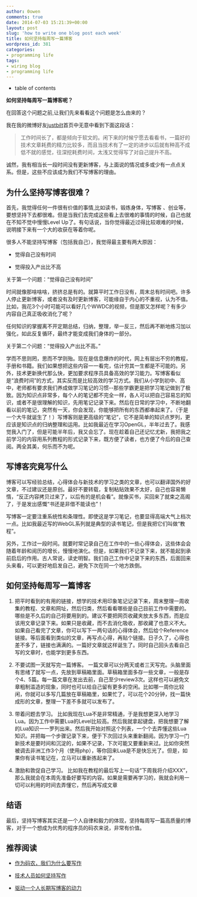 ```yaml
---
author: 0owen
comments: true
date: 2014-07-03 15:21:39+00:00
layout: post
slug: 'how to write one blog post each week'
title: 如何坚持每周写一篇博客
wordpress_id: 381
categories:
- programming life
tags:
- wiring blog
- programming life
---
```


* table of contents
<!-- toc -->

**如何坚持每周写一篇博客呢？**

在回答这个问题之前,让我们先来看看这个问题是怎么由来的？

我在我的微博好友[justbilt](http://weibo.com/justbilt)首页中无意中看到下面这段话：

<blockquote>
  工作时间长了，都是倾向于软文的。闲下来的时候宁愿去看看书，一篇好的技术文章耗费的精力比较多，而且当技术有了一定的进步以后就有种高不成低不就的感觉，往深挖耗费时间，太浅又觉得写了对自己提升不高。
</blockquote>

诚然，我有相当长一段时间没有更新博客，与上面说的情况或多或少有一点点关系。但是，这些不应该成为我们不写博客的理由。

<!-- more -->

## 为什么坚持写博客很难？

首先，我觉得任何一件很有价值的事情,比如读书，锻炼身体，写博客 、创业等，要想坚持下去都很难。但是当我们去完成这些看上去很难的事情的时候，自己也就在不知不觉中慢慢Level Up了。有句话说，当你觉得最近过得比较艰难的时候，说明接下来有一个大的收获在等着你呢。

很多人不能坚持写博客（包括我自己），我觉得最主要有两大原因：

  * 觉得自己没有时间

  * 觉得投入产出比不高

关于第一个问题：“觉得自己没有时间”

时间就像那啥啥啥，挤挤总是有的。就算平时工作日没有，周末总有时间吧。许多人停止更新博客，或者没有及时更新博客，可能缘自于内心的不重视，认为不值。比如，我花3个小时可能可以看好几个WWDC的视频，但是那又怎样呢？有多少内容自己真正吸收消化了呢？

任何知识的掌握离不开定期总结，归纳，整理，举一反三，然后再不断地练习加以强化，如此反复循环，最终才能变成我们身体的一部分。

关于第二个问题：“觉得投入产出比不高。”

学而不思则罔，思而不学则殆。现在是信息爆炸的时代，网上有层出不穷的教程，手册和书籍。我们如果想把这些内容一一看完，估计穷其一生都是不可能的。另外，技术更新换代那么快，更加要求程序员具备高效的学习能力。写博客看似是“浪费时间”的方式，其实反而是比较高效的学习方式。我们从小学到初中、高中，老师都有要求我们养成做学习笔记的习惯--那些学霸更是把学习笔记做到了极致。因为知识点非常多，每个人的笔记都不完全一样，各人可以把自己容易忘的知识，或者不是很理解的知识，先用笔记记录下来。然后在日常的学习中，不断地翻看以前的笔记，突然有一天，你会发现，你能够把所有的东西都串起来了。（于是一个大牛就诞生了！）写博客则是更高级的“笔记”，它不是简单的知识点罗列，更应该是知识点的归纳整理和运用。比如我最近在学习OpenGL，半年过去了。我感觉我入门了，但是可能半年后，我又会忘了。现在趁着自己还记忆尤新，我把我之前学习的内容用系列教程的形式记录下来，既方便了读者，也方便了今后的自己查阅。两全其美，何乐而不为呢。

## 写博客究竟写什么

博客可以写经验总结，心得体会与新技术的学习之类的文章，也可以翻译国外的好文章，不过建议还是原创。最好不要转载，复制粘贴效果不太好，自己也容易懒惰，“反正内容拷贝过来了，以后有的是机会看”。就像买书，买回来了就束之高阁了，于是发出感慨“书还是非借不能读也”！

写博客一定要注重系统性和条理性。即使这是学习笔记，也要显得高端大气上档次一点。比如我最近写的WebGL系列就是典型的读书笔记，但是我把它们叫做“教程”。

另外，工作过一段时间。就要时常记录自己在工作中的一些心得体会，这些体会会随着年龄和阅历的增长，慢慢地演化。但是，如果我们不记录下来，就不能起到承前启后的作用。古人常说，读史明智。我们自己工作中记录下来的东西，后面回来头来看，可以更好地启发自己，避免下次在同一个地方跌倒。

## 如何坚持每周写一篇博客

  1. 把平时看到的有用的链接，想学的技术用印象笔记记录下来，周末整理一周收集的教程、文章和网址，然后归类，然后看看哪些是自己目前工作中需要的。哪些是不久后的自己将要用到的。建议不要把网页收藏夹放太多东西，而是应该用文章记录下来。如果只是收藏，而不去消化吸收，那收藏了也意义不大。如果自己看完了文章，你可以写下一两句话的心得体会，然后给个Reference链接。等后面看到类似的文章，再写点心得，再贴个链接。日子久了，心得也差不多了，链接也满满的。一篇好文章就这样诞生了。同时自己回头去看自己写的文章时，也能学到更多东西。

  2. 不要试图一天就写完一篇博客。
一篇文章可以分两天或者三天写完。头脑里面有思绪了就写一点，先放到草稿箱里面。草稿箱里面多存一些文章，一般是存个4、5篇。每一篇文章在发出去前，自己至少review3次。这样也可以避免文章粗制滥造的现象，同时也可以给自己留有更多的空闲。比如哪一周你比较闲，你就可以多写几篇放在草稿箱里，如果忙了，可以花个20分钟，找一篇快成形的文章，整理一下差不多就可以发布了。

  3. 带着问题去学习。
比如我现在Lua不是非常精通，于是我想更深入地学习Lua。因为工作中需要Lua的Level比较高。然后我就拿起键盘，把我想要了解的Lua知识一一罗列出来。然后我开始对照这个列表，一个个去弄懂这些Lua知识。并把每一个步骤记录下来，便于下次回过头来重新翻阅。因为学习一门新技术是要时间和沉淀的，如果不记录，下次可能又要重新来过。比如你突然被调去非洲工作3个月（使用php），等你回来Lua是不是快忘光了。但是，如果你有读书笔记在，立马可以重新拣起来了。

  4. 激励和敦促自己学习。
比如我在教程的最后写上一句话“下周我将介绍XXX”，那么我就会在本周先准备好要写的内容。如果是需要再学习的，我就会利用一切可以利用的时间去弄懂它，然后再写成文章

## 结语

最后，坚持写博客其实还是一个人自律和毅力的体现，坚持每周写一篇高质量的博客，对于一个想成为优秀的程序员的码农来说，非常有价值。

## 推荐阅读

  * [作为码农，我们为什么要写作](http://blog.devtang.com/blog/2014/01/08/why-we-need-write/)

  * [技术人员如何坚持写作](http://blog.devtang.com/blog/2014/05/24/how-to-persist-writing/)

  * [驱动一个人长期写博客的动力](http://blog.renren.com/share/232583074/16498434278)

